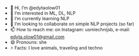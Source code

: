 - 👋 Hi, I’m @edytaolow01
- 👀 I’m interested in ML, DL, NLP
- 🌱 I’m currently learning NLP
- 💞️ I’m looking to collaborate on simple NLP projects (so far)
- 📫 How to reach me: on Instagram: usmiechnijsb, e-mail: edyta.olow01@gmail.com
- 😄 Pronouns: she
- ⚡ Facts: I love animals, traveling and techno

<!---
edytaolow01/edytaolow01 is a ✨ special ✨ repository because its `README.md` (this file) appears on your GitHub profile.
You can click the Preview link to take a look at your changes.
--->
